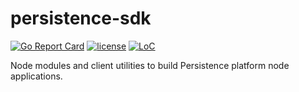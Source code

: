 # persistence-sdk

[![Go Report Card](https://goreportcard.com/badge/github.com/incubus-network/fanfury-sdk)](https://goreportcard.com/report/github.com/incubus-network/fanfury-sdk)
[![license](https://img.shields.io/github/license/incubus-network/fanfury-sdk.svg)](https://github.com/incubus-network/fanfury-sdk/blob/master/LICENSE)
[![LoC](https://tokei.rs/b1/github/incubus-network/fanfury-sdk)](https://github.com/incubus-network/fanfury-sdk)

Node modules and client utilities to build Persistence platform node applications.
